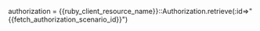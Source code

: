authorization = {{ruby_client_resource_name}}::Authorization.retrieve(:id=>"{{fetch_authorization_scenario_id}}")

